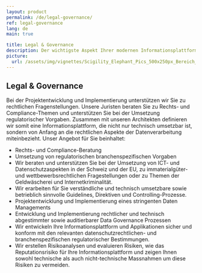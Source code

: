 ```yaml
---
layout: product
permalink: /de/legal-governance/
ref: legal-governance
lang: de
main: true

title: Legal & Governance
description: Der wichtigste Aspekt Ihrer modernen Informationsplattform ist rechltiche Sicherheit, Datenmanagement und Datengovernance. Unsere Architekten und Juristen unterstützen Sie bei diesen Fragenstellungen.
picture:
  url: /assets/img/vignettes/Scigility_Elephant_Pics_500x250px_Bereich_1.jpg
---
```


## Legal & Governance

Bei der Projektentwicklung und Implementierung unterstützen wir Sie zu rechtlichen Fragenstellungen. Unsere Juristen beraten Sie zu Rechts- und Compliance-Themen und unterstützen Sie bei der Umsetzung regulatorischer Vorgaben. Zusammen mit unseren Architekten definieren wir somit eine Informationsplattform, die nicht nur technisch umsetzbar ist, sondern von Anfang an die rechtlichen Aspekte der Datenverarbeitung miteinbezieht. Unser Angebot für Sie beinhaltet:

-	Rechts- und Compliance-Beratung 
-	Umsetzung von regulatorischen branchenspezifischen Vorgaben
-	Wir beraten und unterstützen Sie bei der Umsetzung von ICT- und Datenschutzaspekten in der Schweiz und der EU, zu immaterialgüter- und wettbewerbsrechtlichen Fragestellungen oder zu Themen der Geldwäscherei und Internetkriminalität.
-	Wir erarbeiten für Sie verständliche und technisch umsetzbare sowie betrieblich sinnvolle Guidelines, Direktiven und Controlling-Prozesse.
-	Projektentwicklung und Implementierung eines stringenten Daten Managements
-	Entwicklung und Implementierung rechtlicher und technisch abgestimmter sowie auditierbarer Data Governance Prozessen
-	Wir entwickeln Ihre Informationsplattform und Applikationen sicher und konform mit den relevanten datenschutzrechtlichen- und branchenspezifischen regulatorischer Bestimmungen.
-	Wir erstellen Risikoanalysen und evaluieren Risiken, wie das Reputationsrisiko für Ihre Informationsplattform und zeigen Ihnen sowohl technische als auch nicht-technische Massnahmen um diese Risiken zu vermeiden.

